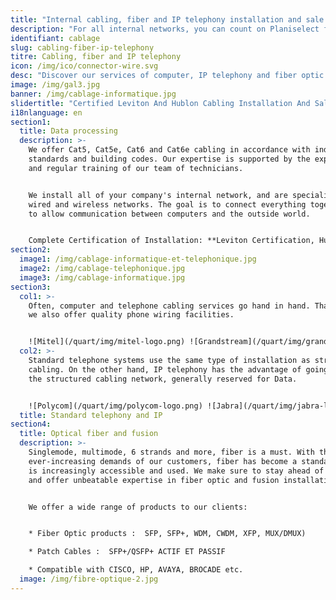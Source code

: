```yaml
---
title: "Internal cabling, fiber and IP telephony installation and sale in Laval"
description: "For all internal networks, you can count on Planiselect for cabling, fiber and IP telephony installation."
identifiant: cablage
slug: cabling-fiber-ip-telephony
titre: Cabling, fiber and IP telephony
icon: /img/ico/connector-wire.svg
desc: "Discover our services of computer, IP telephony and fiber optic cabling."
image: /img/gal3.jpg
banner: /img/cablage-informatique.jpg
slidertitle: "Certified Leviton And Hublon Cabling Installation And Sale By Planiselect"
i18nlanguage: en
section1:
  title: Data processing
  description: >-
    We offer Cat5, Cat5e, Cat6 and Cat6e cabling in accordance with industry
    standards and building codes. Our expertise is supported by the experience
    and regular training of our team of technicians.


    We install all of your company's internal network, and are specialists in
    wired and wireless networks. The goal is to connect everything together, and
    to allow communication between computers and the outside world.


    Complete Certification of Installation: **Leviton Certification, Hubbell**
section2:
  image1: /img/cablage-informatique-et-telephonique.jpg
  image2: /img/cablage-telephonique.jpg
  image3: /img/cablage-informatique.jpg
section3:
  col1: >-
    Often, computer and telephone cabling services go hand in hand. That's why
    we also offer quality phone wiring facilities.


    ![Mitel](/quart/img/mitel-logo.png) ![Grandstream](/quart/img/grandstream-logo.png) ![Digium](/quart/img/digium-logo.png) ![Snom](/quart/img/snom-logo.png) ![Yealink](/quart/img/yealink-logo.png) ![Algo](/quart/img/algo-logo.png)
  col2: >-
    Standard telephone systems use the same type of installation as structured
    cabling. On the other hand, IP telephony has the advantage of going through
    the structured cabling network, generally reserved for Data.


    ![Polycom](/quart/img/polycom-logo.png) ![Jabra](/quart/img/jabra-logo.jpg) ![Plantronics](/quart/img/plantronics-logo.png) ![Audiocodes](/quart/img/audiocodes-logo.png) ![Asterisk](/quart/img/asterisk-logo.png)
  title: Standard telephony and IP
section4:
  title: Optical fiber and fusion
  description: >-
    Singlemode, multimode, 6 strands and more, fiber is a must. With the
    ever-increasing demands of our customers, fiber has become a standard that
    is increasingly accessible and used. We make sure to stay ahead of our field
    and offer unbeatable expertise in fiber optic and fusion installations.


    We offer a wide range of products to our clients:


    * Fiber Optic products :  SFP, SFP+, WDM, CWDM, XFP, MUX/DMUX)

    * Patch Cables :  SFP+/QSFP+ ACTIF ET PASSIF

    * Compatible with CISCO, HP, AVAYA, BROCADE etc.
  image: /img/fibre-optique-2.jpg
---
```

